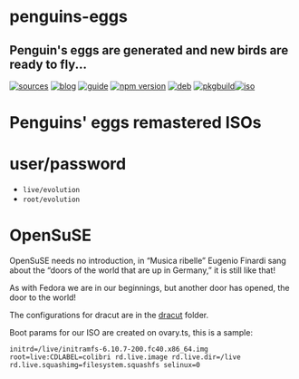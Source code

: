 penguins-eggs
=============

## Penguin&#39;s eggs are generated and new birds are ready to fly...
[![sources](https://img.shields.io/badge/github-sources-cyan)](https://github.com/pieroproietti/penguins-eggs)
[![blog](https://img.shields.io/badge/blog-penguin's%20eggs-cyan)](https://penguins-eggs.net)
[![guide](https://img.shields.io/badge/guide-penguin's%20eggs-cyan)](https://penguins-eggs.net/docs/Tutorial/eggs-users-guide)
[![npm version](https://img.shields.io/npm/v/penguins-eggs.svg)](https://npmjs.org/package/penguins-eggs)
[![deb](https://img.shields.io/badge/deb-packages-blue)](https://sourceforge.net/projects/penguins-eggs/files/DEBS)
[![pkgbuild](https://img.shields.io/badge/pkgbuild-packages-blue)](https://sourceforge.net/projects/penguins-eggs/files/PKGBUILD)[![iso](https://img.shields.io/badge/iso-images-cyan)](https://sourceforge.net/projects/penguins-eggs/files/ISOS)

# Penguins' eggs remastered ISOs

# user/password
* ```live/evolution```
* ```root/evolution```

# OpenSuSE

OpenSuSE needs no introduction, in “Musica ribelle” Eugenio Finardi sang about the “doors of the world that are up in Germany,” it is still like that!

As with Fedora we are in our beginnings, but another door has opened, the door to the world!

The configurations for dracut are in the [dracut](https://github.com/pieroproietti/penguins-eggs/tree/master/dracut) folder.

Boot params for our ISO are created on ovary.ts, this is a sample:
```
initrd=/live/initramfs-6.10.7-200.fc40.x86_64.img root=live:CDLABEL=colibri rd.live.image rd.live.dir=/live rd.live.squashimg=filesystem.squashfs selinux=0 
```

